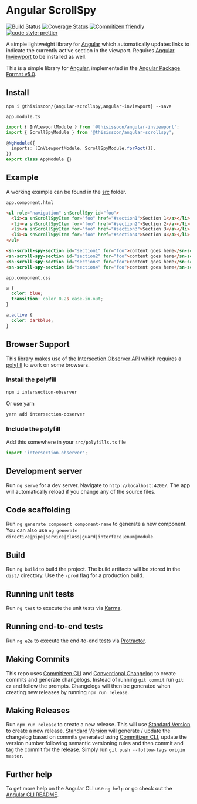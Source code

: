 # Angular ScrollSpy

[![Build Status][circle-badge]][circle-badge-url]
[![Coverage Status][coveralls-badge]][coveralls-badge-url]
[![Commitizen friendly][commitizen-badge]][commitizen]
[![code style: prettier][prettier-badge]][prettier-badge-url]

A simple lightweight library for [Angular][angular] which automatically updates links to indicate the currently active section in the viewport. Requires [Angular Inviewport][angular-inviewport] to be installed as well.

This is a simple library for [Angular][angular], implemented in the [Angular Package Format v5.0](https://docs.google.com/document/d/1CZC2rcpxffTDfRDs6p1cfbmKNLA6x5O-NtkJglDaBVs/edit#heading=h.k0mh3o8u5hx).

## Install

`npm i @thisissoon/{angular-scrollspy,angular-inviewport} --save`

`app.module.ts`

```ts
import { InViewportModule } from '@thisissoon/angular-inviewport';
import { ScrollSpyModule } from '@thisissoon/angular-scrollspy';

@NgModule({
  imports: [InViewportModule, ScrollSpyModule.forRoot()],
})
export class AppModule {}
```

## Example

A working example can be found in the [src](https://github.com/thisissoon/angular-scrollspy/tree/master/src) folder.

`app.component.html`

```html
<ul role="navigation" snScrollSpy id="foo">
  <li><a snScrollSpyItem for="foo" href="#section1">Section 1</a></li>
  <li><a snScrollSpyItem for="foo" href="#section2">Section 2</a></li>
  <li><a snScrollSpyItem for="foo" href="#section3">Section 3</a></li>
  <li><a snScrollSpyItem for="foo" href="#section4">Section 4</a></li>
</ul>

<sn-scroll-spy-section id="section1" for="foo">content goes here</sn-scroll-spy-section>
<sn-scroll-spy-section id="section2" for="foo">content goes here</sn-scroll-spy-section>
<sn-scroll-spy-section id="section3" for="foo">content goes here</sn-scroll-spy-section>
<sn-scroll-spy-section id="section4" for="foo">content goes here</sn-scroll-spy-section>
```

`app.component.css`

```css
a {
  color: blue;
  transition: color 0.2s ease-in-out;
}

a.active {
  color: darkblue;
}
```

## Browser Support

This library makes use of the [Intersection Observer API](https://developer.mozilla.org/en-US/docs/Web/API/Intersection_Observer_API) which requires a [polyfill](https://github.com/w3c/IntersectionObserver/tree/master/polyfill) to work on some browsers.

### Install the polyfill

```bash
npm i intersection-observer
```

Or use yarn

```bash
yarn add intersection-observer
```

### Include the polyfill

Add this somewhere in your `src/polyfills.ts` file

```ts
import 'intersection-observer';
```

## Development server

Run `ng serve` for a dev server. Navigate to `http://localhost:4200/`. The app will automatically reload if you change any of the source files.

## Code scaffolding

Run `ng generate component component-name` to generate a new component. You can also use `ng generate directive|pipe|service|class|guard|interface|enum|module`.

## Build

Run `ng build` to build the project. The build artifacts will be stored in the `dist/` directory. Use the `-prod` flag for a production build.

## Running unit tests

Run `ng test` to execute the unit tests via [Karma](https://karma-runner.github.io).

## Running end-to-end tests

Run `ng e2e` to execute the end-to-end tests via [Protractor](http://www.protractortest.org/).

## Making Commits

This repo uses [Commitizen CLI][commitizen] and [Conventional Changelog][conventional-changelog] to create commits and generate changelogs. Instead of running `git commit` run `git cz` and follow the prompts. Changelogs will then be generated when creating new releases by running `npm run release`.

## Making Releases

Run `npm run release` to create a new release. This will use [Standard Version][standard-version] to create a new release. [Standard Version][standard-version] will generate / update the changelog based on commits generated using [Commitizen CLI][commitizen], update the version number following semantic versioning rules and then commit and tag the commit for the release. Simply run `git push --follow-tags origin master`.

## Further help

To get more help on the Angular CLI use `ng help` or go check out the [Angular CLI README](https://github.com/angular/angular-cli/blob/master/README.md).

[circle-badge]: https://https://circleci.com/gh/thisissoon/angular-scrollspy.svg?style=sheild
[circle-badge-url]: https://https://circleci.com/gh/thisissoon/angular-scrollspy
[coveralls-badge]: https://coveralls.io/repos/github/thisissoon/angular-scrollspy/badge.svg?branch=master
[coveralls-badge-url]: https://coveralls.io/github/thisissoon/angular-scrollspy?branch=master
[angular]: https://angular.io/
[angular-inviewport]: https://github.com/thisissoon/angular-inviewport/
[prettier-badge]: https://img.shields.io/badge/code_style-prettier-ff69b4.svg?style=shield
[prettier-badge-url]: https://github.com/prettier/prettier
[conventional-changelog]: https://github.com/conventional-changelog/conventional-changelog
[commitizen]: http://commitizen.github.io/cz-cli/
[commitizen-badge]: https://img.shields.io/badge/commitizen-friendly-brightgreen.svg
[standard-version]: https://github.com/conventional-changelog/standard-version
